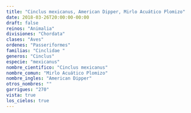 ```yaml
---
title: "Cinclus mexicanus, American Dipper, Mirlo Acuático Plomizo"
date: 2018-03-26T20:00:00-00:00
draft: false
reinos: "Animalia"
divisiones: "Chordata"
clases: "Aves"
ordenes: "Passeriformes"
familias: "Cinclidae "
generos: "Cinclus"
especie: "mexicanus"
nombre_cientifico: "Cinclus mexicanus"
nombre_comun: "Mirlo Acuático Plomizo"
nombre_ingles: "American Dipper"
otros_nombres: ""
garrigues: "270"
vista: true
los_cielos: true
---
```

